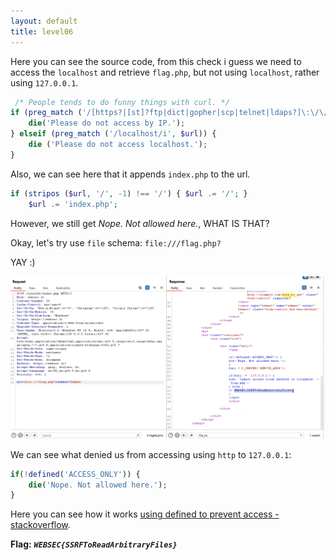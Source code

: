 ```yaml
---
layout: default
title: level06
---
```


Here you can see the source code, from this check i guess we need to access the `localhost` and retrieve `flag.php`, but not using `localhost`, rather using `127.0.0.1`.
```php
 /* People tends to do funny things with curl. */
if (preg_match ('/[https?|[st]?ftp|dict|gopher|scp|telnet|ldaps?]\:\/\/.*(\d+|[0-9]{1,3}\.[0-9]{1,3}\.[0-9]{1,3}\.[0-9]{1,3})/i', $url)) {
    die('Please do not access by IP.');
} elseif (preg_match ('/localhost/i', $url)) {
    die ('Please do not access localhost.'); 
}
```

Also, we can see here that it appends `index.php` to the url. 
```php
if (stripos ($url, '/', -1) !== '/') { $url .= '/'; }
    $url .= 'index.php';
```
However, we still get *Nope. Not allowed here.*, WHAT IS THAT?

Okay, let's try use `file` schema:
`file:///flag.php?`

YAY :)

![Final FLAG](./images/level06.png)

We can see what denied us from accessing using `http` to `127.0.0.1`:
```php
if(!defined('ACCESS_ONLY')) {
    die('Nope. Not allowed here.');
}
```
Here you can see how it works [using defined to prevent access - stackoverflow](https://stackoverflow.com/a/409515).

**Flag:** ***`WEBSEC{SSRFToReadArbitraryFiles}`*** 

